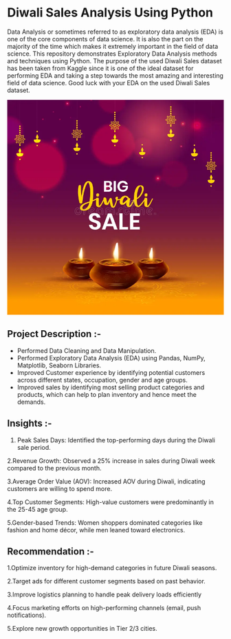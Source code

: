 

# Diwali Sales Analysis Using Python

Data Analysis or sometimes referred to as exploratory data analysis (EDA) is one of the core components of data science. It is also the part on the majority of the time which makes it extremely important in the field of data science. This repository demonstrates Exploratory Data Analysis methods and techniques using Python. The purpose of the used Diwali Sales dataset has been taken from Kaggle since it is one of the ideal dataset for performing EDA and taking a step towards the most amazing and interesting field of data science. Good luck with your EDA on the used Diwali Sales dataset.


<img src="diwali img.jpg" width=1000 height=500>


## Project Description :-
<ul>
<li>Performed Data Cleaning and Data Manipulation.
<li>Performed Exploratory Data Analysis (EDA) using Pandas, NumPy, Matplotlib, Seaborn Libraries.
<li>Improved Customer experience by identifying potential customers across different states, occupation, gender and age groups.
<li>Improved sales by identifying most selling product categories and products, which can help to plan inventory and hence meet the demands.
</ul>


## Insights :-
1. Peak Sales Days: Identified the top-performing days during the Diwali sale period. 
   
2.Revenue Growth: Observed a 25% increase in sales during Diwali week compared to the previous month.

3.Average Order Value (AOV): Increased AOV during Diwali, indicating customers are willing to spend more.

4.Top Customer Segments: High-value customers were predominantly in the 25-45 age group.

5.Gender-based Trends: Women shoppers dominated categories like fashion and home décor, while men leaned toward electronics.


## Recommendation :-
1.Optimize inventory for high-demand categories in future Diwali seasons.

2.Target ads for different customer segments based on past behavior.

3.Improve logistics planning to handle peak delivery loads efficiently

4.Focus marketing efforts on high-performing channels (email, push notifications).

5.Explore new growth opportunities in Tier 2/3 cities.
